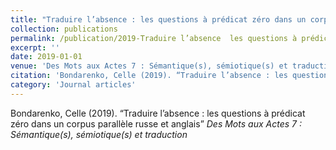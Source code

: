 ```yaml
---
title: "Traduire l’absence : les questions à prédicat zéro dans un corpus parallèle russe et anglais"
collection: publications
permalink: /publication/2019-Traduire l’absence  les questions à prédicat zéro dans un corpus parallèle russe et anglais
excerpt: ''
date: 2019-01-01
venue: 'Des Mots aux Actes 7 : Sémantique(s), sémiotique(s) et traduction'
citation: 'Bondarenko, Celle (2019). “Traduire l’absence : les questions à prédicat zéro dans un corpus parallèle russe et anglais” <i>Des Mots aux Actes 7 : Sémantique(s), sémiotique(s) et traduction</i>'
category: 'Journal articles'
---
```

Bondarenko, Celle (2019). “Traduire l’absence : les questions à prédicat zéro dans un corpus parallèle russe et anglais” <i>Des Mots aux Actes 7 : Sémantique(s), sémiotique(s) et traduction</i>
